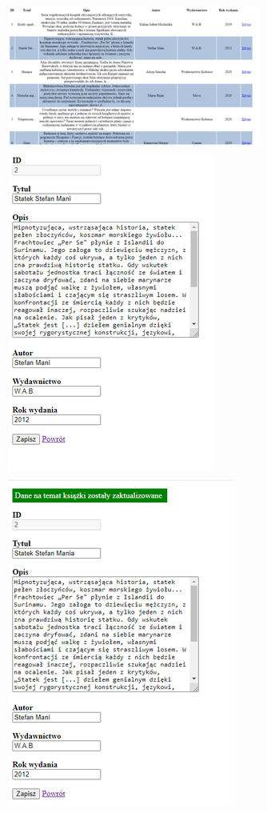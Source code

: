 ![Alt text](https://github.com/MLupinski/9BitsZadanie/blob/main/screen.png?raw=true)

![Alt text](https://github.com/MLupinski/9BitsZadanie/blob/main/screen2.png?raw=true)

![Alt text](https://github.com/MLupinski/9BitsZadanie/blob/main/screen3.png?raw=true)
 
 


